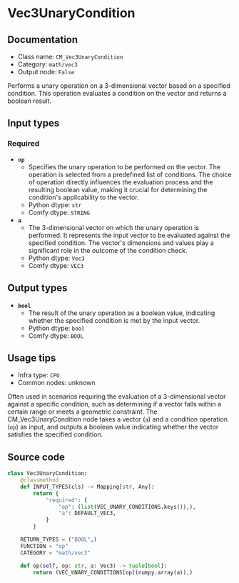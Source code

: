 # Vec3UnaryCondition
## Documentation
- Class name: `CM_Vec3UnaryCondition`
- Category: `math/vec3`
- Output node: `False`

Performs a unary operation on a 3-dimensional vector based on a specified condition. This operation evaluates a condition on the vector and returns a boolean result.
## Input types
### Required
- **`op`**
    - Specifies the unary operation to be performed on the vector. The operation is selected from a predefined list of conditions. The choice of operation directly influences the evaluation process and the resulting boolean value, making it crucial for determining the condition's applicability to the vector.
    - Python dtype: `str`
    - Comfy dtype: `STRING`
- **`a`**
    - The 3-dimensional vector on which the unary operation is performed. It represents the input vector to be evaluated against the specified condition. The vector's dimensions and values play a significant role in the outcome of the condition check.
    - Python dtype: `Vec3`
    - Comfy dtype: `VEC3`
## Output types
- **`bool`**
    - The result of the unary operation as a boolean value, indicating whether the specified condition is met by the input vector.
    - Python dtype: `bool`
    - Comfy dtype: `BOOL`
## Usage tips
- Infra type: `CPU`
- Common nodes: unknown

Often used in scenarios requiring the evaluation of a 3-dimensional vector against a specific condition, such as determining if a vector falls within a certain range or meets a geometric constraint. The CM_Vec3UnaryCondition node takes a vector (`a`) and a condition operation (`op`) as input, and outputs a boolean value indicating whether the vector satisfies the specified condition.
## Source code
```python
class Vec3UnaryCondition:
    @classmethod
    def INPUT_TYPES(cls) -> Mapping[str, Any]:
        return {
            "required": {
                "op": (list(VEC_UNARY_CONDITIONS.keys()),),
                "a": DEFAULT_VEC3,
            }
        }

    RETURN_TYPES = ("BOOL",)
    FUNCTION = "op"
    CATEGORY = "math/vec3"

    def op(self, op: str, a: Vec3) -> tuple[bool]:
        return (VEC_UNARY_CONDITIONS[op](numpy.array(a)),)

```
